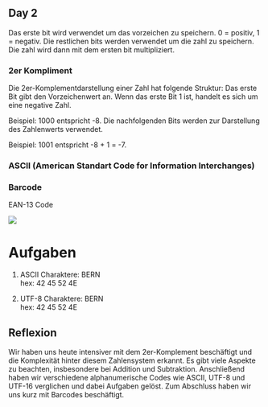 ## Day 2

Das erste bit wird verwendet um das vorzeichen zu speichern. 0 = positiv, 1 = negativ. Die restlichen bits werden verwendet um die zahl zu speichern. Die zahl wird dann mit dem ersten bit multipliziert.

### 2er Kompliment
Die 2er-Komplementdarstellung einer Zahl hat folgende Struktur: Das erste Bit gibt den Vorzeichenwert an. Wenn das erste Bit 1 ist, handelt es sich um eine negative Zahl. 

Beispiel: 1000 entspricht -8. Die nachfolgenden Bits werden zur Darstellung des Zahlenwerts verwendet. 

Beispiel: 1001 entspricht -8 + 1 = -7.

### ASCII (American Standart Code for Information Interchanges)

### Barcode
EAN-13 Code

![](https://upload.wikimedia.org/wikipedia/commons/8/8e/EAN_Strichcode_Werte_Zeichensaetze.png)


# Aufgaben


1. ASCII
Charaktere: BERN\
hex: 42 45 52 4E

2. UTF-8
Charaktere: BERN\
hex: 42 45 52 4E

## Reflexion

Wir haben uns heute intensiver mit dem 2er-Komplement beschäftigt und die Komplexität hinter diesem Zahlensystem erkannt. Es gibt viele Aspekte zu beachten, insbesondere bei Addition und Subtraktion. Anschließend haben wir verschiedene alphanumerische Codes wie ASCII, UTF-8 und UTF-16 verglichen und dabei Aufgaben gelöst. Zum Abschluss haben wir uns kurz mit Barcodes beschäftigt.